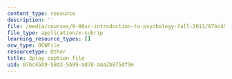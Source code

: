 ```yaml
---
content_type: resource
description: ''
file: /media/courses/9-00sc-introduction-to-psychology-fall-2011/07bc45b958d35b99ad78aaa2b875df9e_gRe7dy2HSTg.vtt
file_type: application/x-subrip
learning_resource_types: []
ocw_type: OCWFile
resourcetype: Other
title: 3play caption file
uid: 07bc45b9-58d3-5b99-ad78-aaa2b875df9e
---
```

